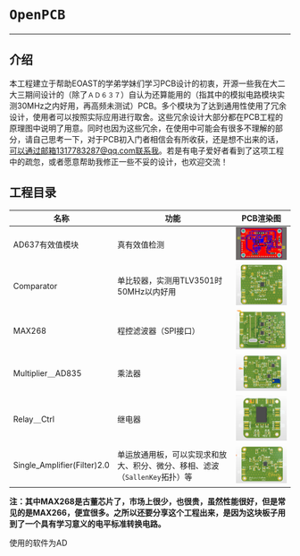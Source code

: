 # `OpenPCB`

------

## 介绍

本工程建立于帮助EOAST的学弟学妹们学习PCB设计的初衷，开源一些我在大二大三期间设计的（除了`ＡＤ６３７`）自认为还算能用的（指其中的模拟电路模块实测30MHz之内好用，再高频未测试）PCB。多个模块为了达到通用性使用了冗余设计，使用者可以按照实际应用进行取舍。这些冗余设计大部分都在PCB工程的原理图中说明了用意。同时也因为这些冗余，在使用中可能会有很多不理解的部分，请自己思考一下，对于PCB初入门者相信会有所收获，还是想不出来的话，可以通过邮箱1317783287@qq.com联系我。若是有电子爱好者看到了这项工程中的疏忽，或者愿意帮助我修正一些不妥的设计，也欢迎交流！

## 工程目录

| 名称                        | 功能                                                         | PCB渲染图                                          |
| --------------------------- | ------------------------------------------------------------ | -------------------------------------------------- |
| AD637有效值模块             | 真有效值检测                                                 | <img src="./image/AD637.jpg" style="zoom:25%;" />  |
| Comparator                  | 单比较器，实测用TLV3501时50MHz以内好用                       | <img src="./image/com.jpg" style="zoom: 25%;" />   |
| MAX268                      | 程控滤波器（SPI接口）                                        | <img src="./image/MAX.jpg" style="zoom:25%;" />    |
| Multiplier＿AD835           | 乘法器                                                       | <img src="./image/ad835.jpg" style="zoom:25%;" />  |
| Relay＿Ctrl                 | 继电器                                                       | <img src="./image/继电器.jpg" style="zoom:25%;" /> |
| Single_Amplifier(Filter)2.0 | 单运放通用板，可以实现求和放大、积分、微分、移相、滤波（`SallenKey`拓扑）等 | <img src="./image/运放.jpg" style="zoom: 25%;" />  |

**注：其中MAX268是古董芯片了，市场上很少，也很贵，虽然性能很好，但是常见的是MAX266，便宜很多。之所以还要分享这个工程出来，是因为这块板子用到了一个具有学习意义的电平标准转换电路。**

使用的软件为AD
